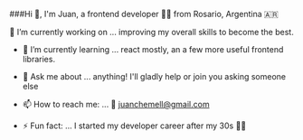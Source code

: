 ###Hi 👋, I'm Juan, a frontend developer 👨‍💻 from Rosario, Argentina 🇦🇷

🔭 I’m currently working on ...
  improving my overall skills to become the best.
  
- 🌱 I’m currently learning ...
  react mostly, an a few more useful frontend libraries.

- 💬 Ask me about ...
  anything! I'll gladly help or join you asking someone else 
  
- 📫 How to reach me: ...
  📧 juanchemell@gmail.com

- ⚡ Fun fact: ...
  I started my developer career after my 30s 👴🏽
